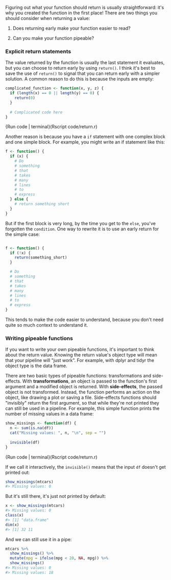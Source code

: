 
Figuring out what your function should return is usually straightforward: it's why you created the function in the first place! There are two things you should consider when returning a value: 

1. Does returning early make your function easier to read? 

2. Can you make your function pipeable?

### Explicit return statements

The value returned by the function is usually the last statement it evaluates, but you can choose to return early by using `return()`. I think it's best to save the use of `return()` to signal that you can return early with a simpler solution. A common reason to do this is because the inputs are empty:


```r
complicated_function <- function(x, y, z) {
  if (length(x) == 0 || length(y) == 0) {
    return(0)
  }
    
  # Complicated code here
}
```
{Run code | terminal}(Rscript code/return.r)              


Another reason is because you have a `if` statement with one complex block and one simple block. For example, you might write an if statement like this:


```r
f <- function() {
  if (x) {
    # Do 
    # something
    # that
    # takes
    # many
    # lines
    # to
    # express
  } else {
    # return something short
  }
}
```

But if the first block is very long, by the time you get to the `else`, you've forgotten the `condition`. One way to rewrite it is to use an early return for the simple case:


```r

f <- function() {
  if (!x) {
    return(something_short)
  }

  # Do 
  # something
  # that
  # takes
  # many
  # lines
  # to
  # express
}
```

This tends to make the code easier to understand, because you don't need quite so much context to understand it.

### Writing pipeable functions

If you want to write your own pipeable functions, it's important to think about the return value. Knowing the return value's object type will mean that your pipeline will "just work". For example, with dplyr and tidyr the object type is the data frame. 

There are two basic types of pipeable functions: transformations and side-effects. With __transformations__, an object is passed to the function's first argument and a modified object is returned. With __side-effects__, the passed object is not transformed. Instead, the function performs an action on the object, like drawing a plot or saving a file. Side-effects functions should "invisibly" return the first argument, so that while they're not printed they can still be used in a pipeline. For example, this simple function prints the number of missing values in a data frame:


```r
show_missings <- function(df) {
  n <- sum(is.na(df))
  cat("Missing values: ", n, "\n", sep = "")
  
  invisible(df)
}
```
{Run code | terminal}(Rscript code/return.r)              


If we call it interactively, the `invisible()` means that the input `df` doesn't get printed out:


```r
show_missings(mtcars)
#> Missing values: 0
```

But it's still there, it's just not printed by default:


```r
x <- show_missings(mtcars) 
#> Missing values: 0
class(x)
#> [1] "data.frame"
dim(x)
#> [1] 32 11
```

And we can still use it in a pipe:



```r
mtcars %>% 
  show_missings() %>% 
  mutate(mpg = ifelse(mpg < 20, NA, mpg)) %>% 
  show_missings() 
#> Missing values: 0
#> Missing values: 18
```
